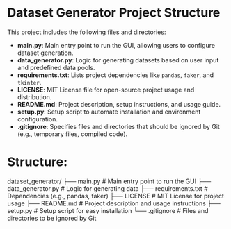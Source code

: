 # Dataset Generator Project Structure

This project includes the following files and directories:

- **main.py**: Main entry point to run the GUI, allowing users to configure dataset generation.
- **data_generator.py**: Logic for generating datasets based on user input and predefined data pools.
- **requirements.txt**: Lists project dependencies like `pandas`, `faker`, and `tkinter`.
- **LICENSE**: MIT License file for open-source project usage and distribution.
- **README.md**: Project description, setup instructions, and usage guide.
- **setup.py**: Setup script to automate installation and environment configuration.
- **.gitignore**: Specifies files and directories that should be ignored by Git (e.g., temporary files, compiled code).


# Structure: 

dataset_generator/
├── main.py               # Main entry point to run the GUI
├── data_generator.py     # Logic for generating data
├── requirements.txt      # Dependencies (e.g., pandas, faker)
├── LICENSE               # MIT License for project usage
├── README.md             # Project description and usage instructions
├── setup.py              # Setup script for easy installation
└── .gitignore            # Files and directories to be ignored by Git



